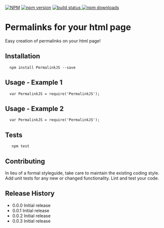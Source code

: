 [![NPM](https://nodei.co/npm/PermalinkJS.png?downloads=true&downloadRank=true&stars=true)](https://www.npmjs.com/package/PermalinkJS)
[![npm version](https://badge.fury.io/js/PermalinkJS.svg)](https://www.npmjs.com/package/permalinkjs)
<a href="https://www.npmjs.com/package/PermalinkJS">
    <img src="https://img.shields.io/travis/badges/shields.svg"
         alt="build status">
</a>
[![npm downloads](https://img.shields.io/npm/dm/PermalinkJS.svg?style=flat)](https://www.npmjs.com/package/PermalinkJS)


Permalinks for your html page
=======================================

Easy creation of permalinks on your html page!

## Installation

```shell
  npm install PermalinkJS --save
```
  
## Usage - Example 1

```
  var PermalinkJS = require('PermalinkJS');

```

## Usage - Example 2

```
  var PermalinkJS = require('PermalinkJS');

```

## Tests

```shell
   npm test
```

## Contributing

In lieu of a formal styleguide, take care to maintain the existing coding style.
Add unit tests for any new or changed functionality. Lint and test your code.

## Release History

* 0.0.0 Initial release
* 0.0.1 Initial release
* 0.0.2 Initial release
* 0.0.3 Initial release
